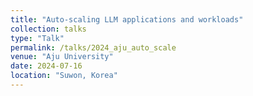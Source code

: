 ```yaml
---
title: "Auto-scaling LLM applications and workloads"
collection: talks
type: "Talk"
permalink: /talks/2024_aju_auto_scale
venue: "Aju University"
date: 2024-07-16
location: "Suwon, Korea"
---
```

